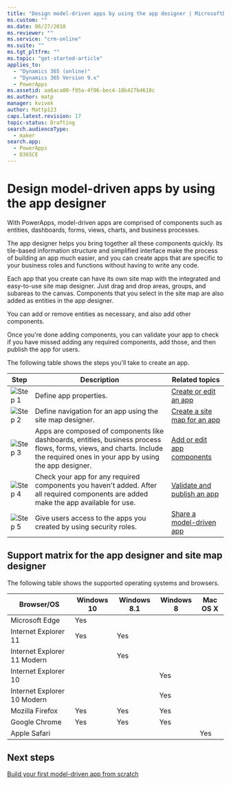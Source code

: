 ```yaml
---
title: "Design model-driven apps by using the app designer | MicrosoftDocs"
ms.custom: ""
ms.date: 06/27/2018
ms.reviewer: ""
ms.service: "crm-online"
ms.suite: ""
ms.tgt_pltfrm: ""
ms.topic: "get-started-article"
applies_to: 
  - "Dynamics 365 (online)"
  - "Dynamics 365 Version 9.x"
  - PowerApps
ms.assetid: aa6aca00-f95a-4f06-bec4-18b427b4618c
ms.author: matp
manager: kvivek
author: Mattp123
caps.latest.revision: 17
topic-status: Drafting
search.audienceType: 
  - maker
search.app: 
  - PowerApps
  - D365CE
---
```


# Design model-driven apps by using the app designer

With PowerApps, model-driven apps are comprised of components such as entities, dashboards, forms, views, charts, and business processes.  
  
 The app designer helps you bring together all these components quickly. Its tile-based information structure and simplified interface make the process of building an app much easier, and you can create apps that are specific to your business roles and functions without having to write any code.  
  
 Each app that you create can have its own site map with the integrated and easy-to-use site map designer.  Just drag and drop areas, groups, and subareas to the canvas. Components that you select in the site map are also added as entities in the app designer.  
  
 You can add or remove entities as necessary, and also add other components.  
  
 Once you're done adding components, you can validate your app to check if you have missed adding any required components, add those, and then publish the app for users.  
  
 The following table shows the steps you'll take to create an app.  
  
|Step|Description|Related topics|  
|----------|-----------------|--------------------|  
|![Step 1](media/walkthrough-green-1.png "Step 1")|Define app properties.|[Create or edit an app](create-edit-app.md)|  
|![Step 2](media/walkthrough-green-2.png "Step 2")|Define navigation for an app using the site map designer.|[Create a site map for an app](create-site-map-app.md)|  
|![Step 3](media/walkthrough-green-3.png "Step 3")|Apps are composed of components like dashboards, entities, business process flows, forms, views, and charts. Include the required ones in your app by using the app designer.|[Add or edit app components](add-edit-app-components.md)|  
|![Step 4](media/walkthrough-green-4.png "Step 4")|Check your app for any required components you haven't added. After all required components are added make the app available for use. |[Validate and publish an app](validate-app.md)|  
|![Step 5](media/walkthrough-green-5.png "Step 5")|Give users access to the apps you created by using security roles.|[Share a model-driven app](https://docs.microsoft.com/powerapps/maker/model-driven-apps/share-model-driven-app)|  
  
## Support matrix for the app designer and site map designer  
 The following table shows the supported operating systems and browsers.  
  
|Browser/OS|Windows 10|Windows 8.1|Windows 8|Mac OS X|  
|-----------------|----------------|-----------------|---------------|--------------|  
| Microsoft Edge |Yes||||  
| Internet Explorer 11 |Yes|Yes|||  
| Internet Explorer 11 Modern ||Yes|||  
| Internet Explorer 10 |||Yes||  
| Internet Explorer 10 Modern |||Yes||  
| Mozilla Firefox |Yes|Yes|Yes||  
| Google Chrome |Yes|Yes|Yes||  
| Apple Safari ||||Yes|  
  
## Next steps  
 [Build your first model-driven app from scratch](https://docs.microsoft.com/powerapps/maker/model-driven-apps/build-first-model-driven-app)

